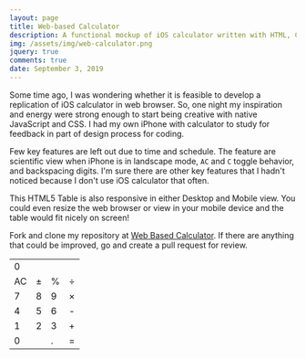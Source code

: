 ```yaml
---
layout: page
title: Web-based Calculator
description: A functional mockup of iOS calculator written with HTML, CSS, and JavaScript.
img: /assets/img/web-calculator.png
jquery: true
comments: true
date: September 3, 2019
---
```


Some time ago, I was wondering whether it is feasible to develop a replication of iOS calculator in web browser. So, one night my inspiration and energy were strong
enough to start being creative with native JavaScript and CSS. I had my own iPhone with calculator to study for feedback in part of design process for coding.

Few key features are left out due to time and schedule. The feature are scientific view when iPhone is in landscape mode, `AC` and `C` toggle behavior, and
backspacing digits. I'm sure there are other key features that I hadn't noticed because I don't use iOS calculator that often.

This HTML5 Table is also responsive in either Desktop and Mobile view. You could even resize the web browser or view in your mobile device and the table
would fit nicely on screen!

Fork and clone my repository at [Web Based Calculator](https://github.com/jmsweb/web-calculator). If there are anything that could be improved, go and create
a pull request for review.

<link rel="stylesheet" type="text/css" href="{{ '/assets/css/web-calculator.css'}} ">
<div id="calculator-container">
    <table id="calculator-table">
        <tbody>
            <tr>
                <td colspan="4" class="screen">0</td>
            </tr>
            <tr>
                <td class="function custom-ac">AC</td>
                <td class="function">&#177;</td>
                <td class="function">&#37;</td>
                <td class="operand">&#247;</td>
            </tr>
            <tr>
                <td>7</td>
                <td>8</td>
                <td>9</td>
                <td class="operand">&#215;</td>
            </tr>
            <tr>
                <td>4</td>
                <td>5</td>
                <td>6</td>
                <td class="operand">&#45;</td>
            </tr>
            <tr>
                <td>1</td>
                <td>2</td>
                <td>3</td>
                <td class="operand">&#43;</td>
            </tr>
            <tr>
                <td colspan="2" class="zero">0</td>
                <td>&#46;</td>
                <td class="operand">&#61;</td>
            </tr>
        </tbody>
    </table>
</div>
<script type="text/javascript" src="{{site.baseurl}}/assets/js/web-calculator.js"></script>
